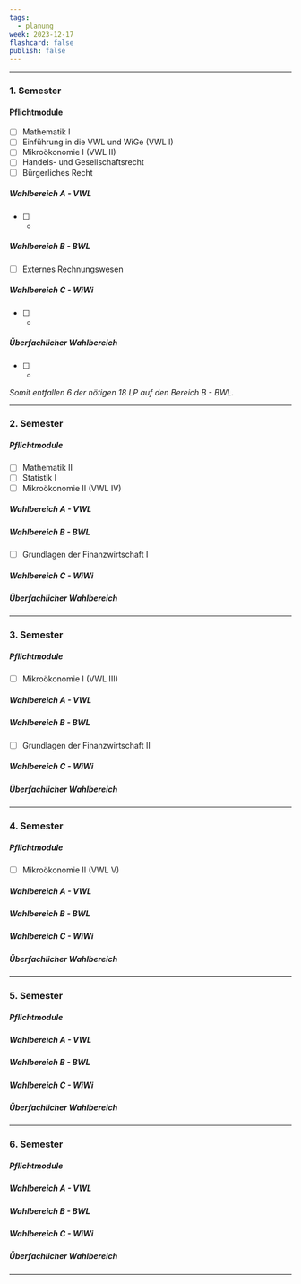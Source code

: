 ```yaml
---
tags:
  - planung
week: 2023-12-17
flashcard: false
publish: false
---
```

***
### 1. Semester

#### Pflichtmodule
- [ ] Mathematik I
- [ ] Einführung in die VWL und WiGe (VWL I)
- [ ] Mikroökonomie I (VWL II)
- [ ] Handels- und Gesellschaftsrecht
- [ ] Bürgerliches Recht

##### Wahlbereich A - VWL
- [ ] -

##### Wahlbereich B - BWL
- [ ] Externes Rechnungswesen

##### Wahlbereich C - WiWi
- [ ] -

##### Überfachlicher Wahlbereich
- [ ] -

*Somit entfallen 6 der nötigen 18 LP auf den Bereich B - BWL.*

***
### 2. Semester

##### Pflichtmodule
- [ ] Mathematik II
- [ ] Statistik I
- [ ] Mikroökonomie II (VWL IV)

##### Wahlbereich A - VWL

##### Wahlbereich B - BWL
- [ ] Grundlagen der Finanzwirtschaft I

##### Wahlbereich C - WiWi

##### Überfachlicher Wahlbereich

***
### 3. Semester

##### Pflichtmodule
- [ ] Mikroökonomie I (VWL III)

##### Wahlbereich A - VWL

##### Wahlbereich B - BWL
- [ ] Grundlagen der Finanzwirtschaft II

##### Wahlbereich C - WiWi

##### Überfachlicher Wahlbereich

***
### 4. Semester

##### Pflichtmodule
- [ ] Mikroökonomie II (VWL V)

##### Wahlbereich A - VWL

##### Wahlbereich B - BWL

##### Wahlbereich C - WiWi

##### Überfachlicher Wahlbereich

***
### 5. Semester

##### Pflichtmodule

##### Wahlbereich A - VWL

##### Wahlbereich B - BWL

##### Wahlbereich C - WiWi

##### Überfachlicher Wahlbereich

***
### 6. Semester

##### Pflichtmodule

##### Wahlbereich A - VWL

##### Wahlbereich B - BWL

##### Wahlbereich C - WiWi

##### Überfachlicher Wahlbereich

***